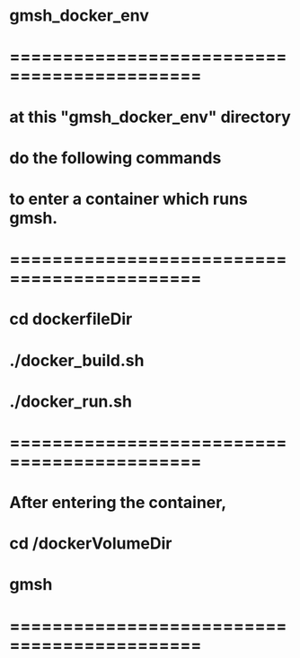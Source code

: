 # gmsh_docker_env
# ============================================
# at this "gmsh_docker_env" directory 
# do the following commands
# to enter a container which runs gmsh.
# ============================================
# cd dockerfileDir
# ./docker_build.sh
# ./docker_run.sh
# ============================================
# After entering the container,
# cd /dockerVolumeDir
# gmsh
# ============================================
